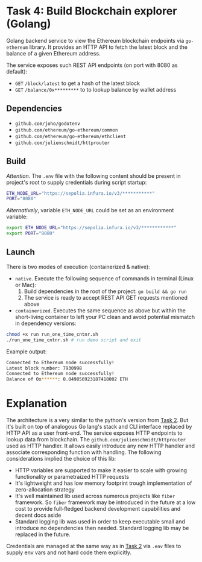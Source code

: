 # Task 4: Build Blockchain explorer (Golang)

Golang backend service to view the Ethereum blockchain endpoints via `go-ethereum` library.
It provides an HTTP API to fetch the latest block and the balance of a given Ethereum address.

The service exposes such REST API endpoints (on port with 8080 as default):
* `GET` `/block/latest` to get a hash of the latest block 
* `GET` `/balance/0x*********` to to lookup balance by wallet address

## Dependencies
* `github.com/joho/godotenv`
* `github.com/ethereum/go-ethereum/common`
* `github.com/ethereum/go-ethereum/ethclient`
* `github.com/julienschmidt/httprouter`

## Build
_Attention_. The `.env` file with the following content should be present in project's root to supply credentials during script startup:
```bash
ETH_NODE_URL="https://sepolia.infura.io/v3/***********"
PORT="8080"
```

_Alternatively_, variable `ETH_NODE_URL` could be set as an environment variable:
```bash
export ETH_NODE_URL="https://sepolia.infura.io/v3/************"
export PORT="8080"
```

## Launch
There is two modes of execution (containerized & native):
* `native`. Execute the following sequence of commands in terminal (Linux or Mac):
    1. Build dependencies in the root of the project: `go build && go run`
    2. The service is ready to accept REST API GET requests mentioned above  
* `containerized`. Executes the same sequence as above but within the short-living container to left your PC clean and avoid potential mismatch in dependency versions:
```bash
chmod +x run run_one_time_cntnr.sh
./run_one_time_cntnr.sh # run demo script and exit
```

Example output:
```bash
Connected to Ethereum node successfully!
Latest block number: 7930998
Connected to Ethereum node successfully!
Balance of 0x******: 0.049856923187418002 ETH
```

# Explanation

The architecture is a very similar to the python's version from [Task 2](../task_2/README.md). But it's built on top of analogous Go lang's stack and CLI interface replaced by HTTP API as a user front-end.
The service exposes HTTP endpoints to lookup data from blockchain. The `github.com/julienschmidt/httprouter` used as HTTP handler. It allows easily introduce any new HTTP handler and associate corresponding function with handling.
The following considerations implied the choice of this lib:
* HTTP variables are supported to make it easier to scale with growing functionality or parametraized HTTP requests
* It's lightweight and has low memory footprint trough implementation of zero-allocation strategy
* It's well maintained lib used across numerous projects like `fiber` framework. So `fiber` framework may be introduced in the future at a low cost to provide full-fledged backend development capabilities and decent docs aside
* Standard logging lib was used in order to keep executable small and introduce no dependencies then needed. Standard logging lib may be replaced in the future.

Credentials are managed at the same way as in [Task 2](../task_2/README.md) via `.env` files to supply env vars and not hard code them explicitly.